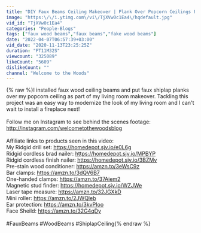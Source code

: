 ```yaml
---
title: "DIY Faux Beams Ceiling Makeover | Plank Over Popcorn Ceilings Faux Shiplap"
image: "https:\/\/i.ytimg.com\/vi\/TjXVw0c1Ea4\/hqdefault.jpg"
vid_id: "TjXVw0c1Ea4"
categories: "People-Blogs"
tags: ["faux wood beams","faux beams","fake wood beams"]
date: "2022-04-07T06:57:39+03:00"
vid_date: "2020-11-13T23:25:25Z"
duration: "PT11M32S"
viewcount: "325089"
likeCount: "5609"
dislikeCount: ""
channel: "Welcome to the Woods"
---
```

{% raw %}I installed faux wood ceiling beams and put faux shiplap planks over my popcorn ceiling as part of my living room makeover. Tackling this project was an easy way to modernize the look of my living room and I can't wait to install a fireplace next!<br /><br />Follow me on Instagram to see behind the scenes footage: <a rel="nofollow" target="blank" href="http://instagram.com/welcometothewoodsblog">http://instagram.com/welcometothewoodsblog</a><br /><br />Affiliate links to products seen in this video:<br />My Ridgid drill set: <a rel="nofollow" target="blank" href="https://homedepot.sjv.io/e0L6g">https://homedepot.sjv.io/e0L6g</a><br />Ridgid cordless brad nailer: <a rel="nofollow" target="blank" href="https://homedepot.sjv.io/MPBYP">https://homedepot.sjv.io/MPBYP</a><br />Ridgid cordless finish nailer: <a rel="nofollow" target="blank" href="https://homedepot.sjv.io/3BZMv">https://homedepot.sjv.io/3BZMv</a><br />Pre-stain wood conditioner: <a rel="nofollow" target="blank" href="https://amzn.to/3eWsC9z">https://amzn.to/3eWsC9z</a><br />Bar clamps: <a rel="nofollow" target="blank" href="https://amzn.to/3dQV6B7">https://amzn.to/3dQV6B7</a><br />One-handed clamps: <a rel="nofollow" target="blank" href="https://amzn.to/37Aiem2">https://amzn.to/37Aiem2</a><br />Magnetic stud finder: <a rel="nofollow" target="blank" href="https://homedepot.sjv.io/WZJWe">https://homedepot.sjv.io/WZJWe</a><br />Laser tape measure: <a rel="nofollow" target="blank" href="https://amzn.to/32JGXkD">https://amzn.to/32JGXkD</a><br />Mini roller: <a rel="nofollow" target="blank" href="https://amzn.to/2JWQleb">https://amzn.to/2JWQleb</a><br />Ear protection: <a rel="nofollow" target="blank" href="https://amzn.to/3kvPIoo">https://amzn.to/3kvPIoo</a><br />Face Sheild: <a rel="nofollow" target="blank" href="https://amzn.to/32G4qDy">https://amzn.to/32G4qDy</a><br /><br />#FauxBeams #WoodBeams #ShiplapCeiling{% endraw %}
